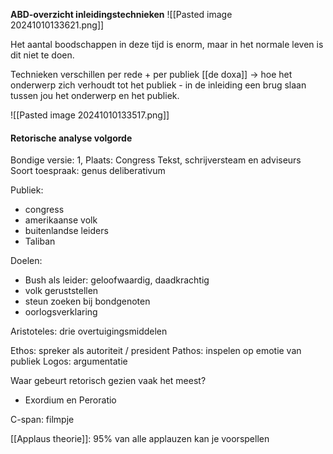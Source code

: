 **ABD-overzicht inleidingstechnieken**
![[Pasted image 20241010133621.png]]

Het aantal boodschappen in deze tijd is enorm, maar in het normale leven is dit niet te doen.

Technieken verschillen per rede + per publiek
[[de doxa]]
-> hoe het onderwerp zich verhoudt tot het publiek - in de inleiding een brug slaan tussen jou het onderwerp en het publiek.

![[Pasted image 20241010133517.png]]

#### Retorische analyse volgorde
Bondige versie:
1, Plaats: Congress
Tekst, schrijversteam en adviseurs
Soort toespraak: genus deliberativum

Publiek:
- congress
- amerikaanse volk
- buitenlandse leiders
- Taliban

Doelen:
- Bush als leider: geloofwaardig, daadkrachtig
- volk geruststellen
- steun zoeken bij bondgenoten
- oorlogsverklaring

Aristoteles:
drie overtuigingsmiddelen

Ethos: spreker als autoriteit / president
Pathos: inspelen op emotie van publiek
Logos: argumentatie

Waar gebeurt retorisch gezien vaak het meest?
- Exordium en Peroratio

C-span: filmpje

[[Applaus theorie]]: 95% van alle applauzen kan je voorspellen



